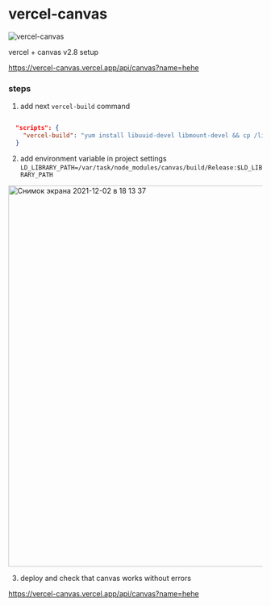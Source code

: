 # vercel-canvas

![vercel-canvas](https://vercel-canvas.vercel.app/api/canvas?name=vercel-canvas)

vercel + canvas v2.8 setup

https://vercel-canvas.vercel.app/api/canvas?name=hehe

### steps

1. add next `vercel-build` command

```json

  "scripts": {
    "vercel-build": "yum install libuuid-devel libmount-devel && cp /lib64/{libuuid,libmount,libblkid}.so.1 node_modules/canvas/build/Release/"
  }
```

2. add environment variable in project settings `LD_LIBRARY_PATH=/var/task/node_modules/canvas/build/Release:$LD_LIBRARY_PATH`

<img width="756" alt="Снимок экрана 2021-12-02 в 18 13 37" src="https://user-images.githubusercontent.com/6726016/144450031-dadf2b1b-9212-4a3f-a284-ef919c0ad283.png">

3. deploy and check that canvas works without errors

https://vercel-canvas.vercel.app/api/canvas?name=hehe
